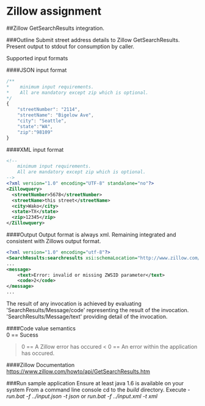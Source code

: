 # Zillow assignment

##Zillow GetSearchResults integration.

###Outline
Submit street address details to Zillow GetSearchResults. Present output to stdout for consumption by caller.

Supported input formats

####JSON input format
```javascript
/**
*    minimum input requirements.
*    All are mandatory except zip which is optional.
*/
{
	"streetNumber": "2114",
	"streetName": "Bigelow Ave",
	"city": "Seattle",
	"state":"WA",
	"zip":"98109"
}	
```
####XML input format	
```xml
<!--
	minimum input requirements.
	All are mandatory except zip which is optional.
-->
<?xml version="1.0" encoding="UTF-8" standalone="no"?>
<Zillowquery>
  <streetNumber>5678</streetNumber>
  <streetName>this street</streetName>
  <city>Wako</city>
  <state>TX</state>
  <zip>12345</zip>
</Zillowquery>
```

####Output
Output format is always xml. Remaining integrated and consistent with Zillows output format.
```xml
<?xml version="1.0" encoding="utf-8"?>
<SearchResults:searchresults xsi:schemaLocation="http://www.zillow.com/static/xsd/SearchResults.xsd http://www.zillowstatic.com/vstatic/0378a4e/static/xsd/SearchResults.xsd" xmlns:xsi="http://www.w3.org/2001/XMLSchema-instance" xmlns:SearchResults="http://www.zillow.com/static/xsd/SearchResults.xsd">
...
<message>
	<text>Error: invalid or missing ZWSID parameter</text>
	<code>2</code>
</message>
...
```	
The result of any invocation is achieved by evaluating
'SearchResults/Message/code' representing the result of the invocation.
'SearchResults/Message/text' providing detail of the invocation.

####Code value semantics	
0   == Sucess
> 0 == A Zillow error has occured
< 0 == An error within the application has occured.

####Zillow Documentation
https://www.zillow.com/howto/api/GetSearchResults.htm

###Run sample application
Ensure at least java 1.6 is available on your system
From a command line console cd to the *build* directory.
Execute - *run.bat -f ../input.json -t json* or *run.bat -f ../input.xml -t xml*



 
